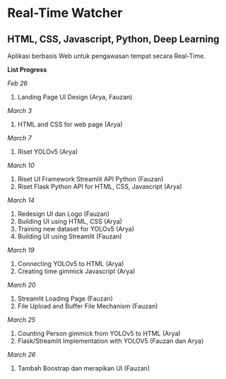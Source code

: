 # Real-Time Watcher

## HTML, CSS, Javascript, Python, Deep Learning 

Aplikasi berbasis Web untuk pengawasan tempat secara Real-Time.

**List Progress**

_Feb 26_
1. Landing Page UI Design (Arya, Fauzan)

_March 3_
1. HTML and CSS for web page (Arya)

_March 7_
1. Riset YOLOv5 (Arya)

_March 10_
1. Riset UI Framework Streamlit API Python (Fauzan)
2. Riset Flask Python API for HTML, CSS, Javascript (Arya)

_March 14_
1. Redesign UI dan Logo (Fauzan)
2. Building UI using HTML, CSS (Arya)
3. Training new dataset for YOLOv5 (Arya)
4. Building UI using Streamlit (Fauzan)

_March 19_
1. Connecting YOLOv5 to HTML (Arya)
2. Creating time gimmick Javascript (Arya) 

_March 20_
1. Streamlit Loading Page (Fauzan)
2. File Upload and Buffer File Mechanism (Fauzan) 

_March 25_
1. Counting Person gimmick from YOLOv5 to HTML (Arya)
2. Flask/Streamlit Implementation with YOLOV5 (Fauzan dan Arya)

_March 26_
1. Tambah Boostrap dan merapikan UI (Fauzan)
